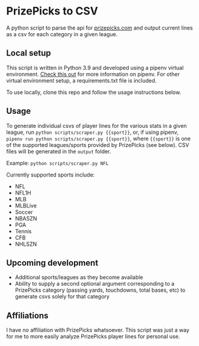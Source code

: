 # PrizePicks to CSV
A python script to parse the api for [prizepicks.com](https://app.prizepicks.com/) and output current lines as a csv for each category in a given league.

## Local setup
This script is written in Python 3.9 and developed using a pipenv virtual environment. [Check this out](https://realpython.com/pipenv-guide/) for more information on pipenv. For other virtual environment setup, a requirements.txt file is included.

To use locally, clone this repo and follow the usage instructions below.

## Usage
To generate individual csvs of player lines for the various stats in a given league, run `python scripts/scraper.py {{sport}}`, or, if using pipenv, `pipenv run python scripts/scraper.py {{sport}}`, where `{{sport}}` is one of the supported leagues/sports provided by PrizePicks (see below). CSV files will be generated in the `output` folder.

Example:
`python scripts/scraper.py NFL`

Currently supported sports include:
- NFL
- NFL1H
- MLB
- MLBLive
- Soccer
- NBASZN
- PGA
- Tennis
- CFB
- NHLSZN

## Upcoming development
- Additional sports/leagues as they become available
- Ability to supply a second optional argument corresponding to a PrizePicks category (passing yards, touchdowns, total bases, etc) to generate csvs solely for that category

## Affiliations
I have no affiliation with PrizePicks whatsoever. This script was just a way for me to more easily analyze PrizePicks player lines for personal use. 